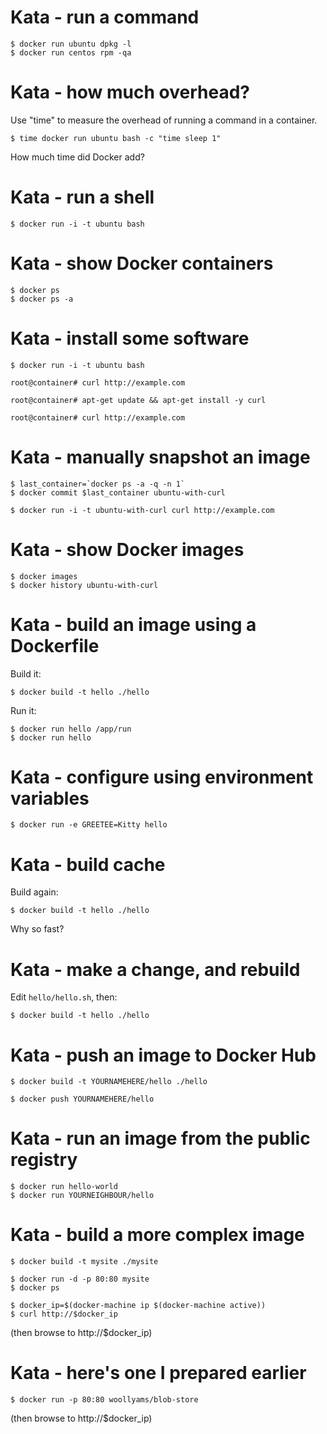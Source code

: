 # Kata - run a command

    $ docker run ubuntu dpkg -l
    $ docker run centos rpm -qa

# Kata - how much overhead?

Use "time" to measure the overhead of running a command in a container.

    $ time docker run ubuntu bash -c "time sleep 1"

How much time did Docker add?

# Kata - run a shell

    $ docker run -i -t ubuntu bash

# Kata - show Docker containers

    $ docker ps
    $ docker ps -a

# Kata - install some software

    $ docker run -i -t ubuntu bash

    root@container# curl http://example.com

    root@container# apt-get update && apt-get install -y curl

    root@container# curl http://example.com

# Kata - manually snapshot an image

    $ last_container=`docker ps -a -q -n 1`
    $ docker commit $last_container ubuntu-with-curl

    $ docker run -i -t ubuntu-with-curl curl http://example.com

# Kata - show Docker images

    $ docker images
    $ docker history ubuntu-with-curl

# Kata - build an image using a Dockerfile

Build it:

    $ docker build -t hello ./hello

Run it:

    $ docker run hello /app/run
    $ docker run hello

# Kata - configure using environment variables

    $ docker run -e GREETEE=Kitty hello

# Kata - build cache

Build again:

    $ docker build -t hello ./hello

Why so fast?

# Kata - make a change, and rebuild

Edit `hello/hello.sh`, then:

    $ docker build -t hello ./hello

# Kata - push an image to Docker Hub

    $ docker build -t YOURNAMEHERE/hello ./hello

    $ docker push YOURNAMEHERE/hello

# Kata - run an image from the public registry

    $ docker run hello-world
    $ docker run YOURNEIGHBOUR/hello

# Kata - build a more complex image

    $ docker build -t mysite ./mysite

    $ docker run -d -p 80:80 mysite
    $ docker ps

    $ docker_ip=$(docker-machine ip $(docker-machine active))
    $ curl http://$docker_ip

(then browse to http://$docker_ip)

# Kata - here's one I prepared earlier

    $ docker run -p 80:80 woollyams/blob-store

(then browse to http://$docker_ip)
